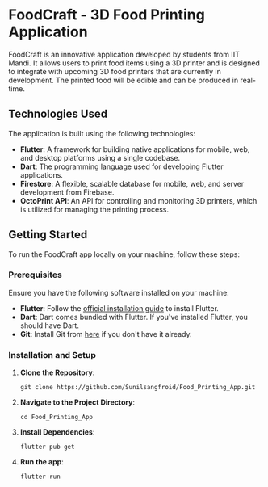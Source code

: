 # FoodCraft - 3D Food Printing Application

FoodCraft is an innovative application developed by students from IIT Mandi. It allows users to print food items using a 3D printer and is designed to integrate with upcoming 3D food printers that are currently in development. The printed food will be edible and can be produced in real-time.

## Technologies Used

The application is built using the following technologies:

- **Flutter**: A framework for building native applications for mobile, web, and desktop platforms using a single codebase.
- **Dart**: The programming language used for developing Flutter applications.
- **Firestore**: A flexible, scalable database for mobile, web, and server development from Firebase.
- **OctoPrint API**: An API for controlling and monitoring 3D printers, which is utilized for managing the printing process.

## Getting Started

To run the FoodCraft app locally on your machine, follow these steps:

### Prerequisites

Ensure you have the following software installed on your machine:

- **Flutter**: Follow the [official installation guide](https://flutter.dev/docs/get-started/install) to install Flutter.
- **Dart**: Dart comes bundled with Flutter. If you've installed Flutter, you should have Dart.
- **Git**: Install Git from [here](https://git-scm.com/downloads) if you don't have it already.

### Installation and Setup

1. **Clone the Repository**:
   ```
   git clone https://github.com/Sunilsangfroid/Food_Printing_App.git
   ```

2. **Navigate to the Project Directory**:
   ```
   cd Food_Printing_App
   ```

3. **Install Dependencies**:
   ```
   flutter pub get
   ```

4. **Run the app**:
   ```
   flutter run
   ```

